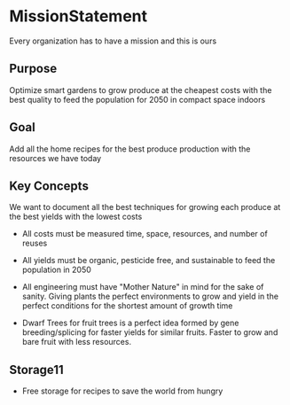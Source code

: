 # MissionStatement
Every organization has to have a mission and this is ours

## Purpose

Optimize smart gardens to grow produce at the cheapest costs with the best quality to feed the population for 2050 in compact space indoors

## Goal

Add all the home recipes for the best produce production with the resources we have today

## Key Concepts

We want to document all the best techniques for growing each produce at the best yields with the lowest costs

- All costs must be measured time, space, resources, and number of reuses

- All yields must be organic, pesticide free, and sustainable to feed the population in 2050

- All engineering must have "Mother Nature" in mind for the sake of sanity. Giving plants the perfect environments to grow and yield in the perfect conditions for the shortest amount of growth time

- Dwarf Trees for fruit trees is a perfect idea formed by gene breeding/splicing for faster yields for similar fruits. Faster to grow and bare fruit with less resources.

## Storage11

- Free storage for recipes to save the world from hungry

